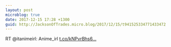 ```yaml
---
layout: post
microblog: true
date: 2017-12-15 17:28 +1300
guid: http://JacksonOfTrades.micro.blog/2017/12/15/t941525334771433472.html
---
```

RT @itanimeirl: Anime_irl [t.co/kNPvrBhs6...](https://t.co/kNPvrBhs6G)
